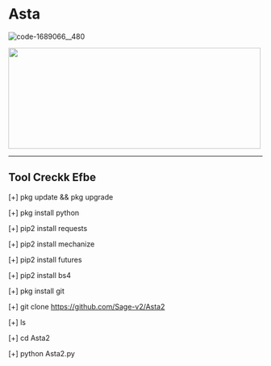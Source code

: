 # Asta

![code-1689066__480](https://user-images.githubusercontent.com/122218278/211869205-17a700e7-c716-4bc7-8410-4081d7e2da68.jpg)



<img src = "![hacker](https://user-images.githubusercontent.com/122218278/211869563-41a244ec-81c3-47af-b8b6-4ff0591d36f0.gif)" width = "500" height = "200">   


-----------------
Tool Creckk Efbe
-----------------



[+] pkg update && pkg upgrade

[+] pkg install python

[+] pip2 install requests

[+] pip2 install mechanize

[+] pip2 install futures

[+] pip2 install bs4

[+] pkg install git

[+] git clone https://github.com/Sage-v2/Asta2

[+] ls

[+] cd Asta2

[+] python Asta2.py
